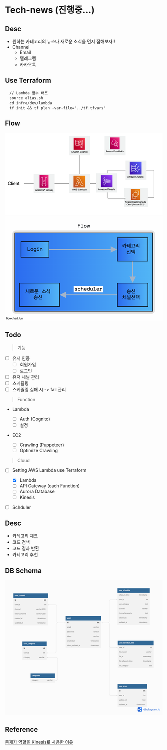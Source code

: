 # Tech-news (진행중...)

## Desc

- 원하는 카테고리의 뉴스나 새로운 소식을 먼저 접해보자!!
- Channel
  - Email
  - 텔레그램
  - 카카오톡

## Use Terraform

```
  // Lambda 함수 배포
  source alias.sh
  cd infra/dev/lambda
  tf init && tf plan -var-file="../tf.tfvars"
```

## Flow

![arch](./public/arch.png)
![flow](./public/flow.png)

## Todo

> 기능

- [ ] 유저 인증
  - [ ] 회원가입
  - [ ] 로그인
- [ ] 유저 채널 관리
- [ ] 스케쥴링
- [ ] 스케쥴링 실패 시 -> fail 관리

> Function

- Lambda

  - [ ] Auth (Cognito)
  - [ ] 설정

- EC2

  - [ ] Crawling (Puppeteer)
  - [ ] Optimize Crawling

> Cloud

- [ ] Setting AWS Lambda use Terraform

  - [x] Lambda
  - [ ] API Gateway (each Function)
  - [ ] Aurora Database
  - [ ] Kinesis

- [ ] Schduler

## Desc

- 카테고리 체크
- 코드 검색
- 코드 결과 반환
- 카테고리 추천

## DB Schema

![schema](./public/db_schema.png)

## Reference

<a href="https://github.com/co-app/tech-news/issues/1">중재자 역할을 Kinesis로 사용한 이유</a>
